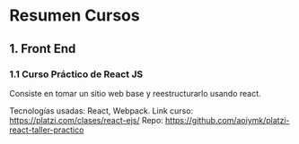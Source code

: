 # Resumen Cursos

## 1. Front End

### 1.1 Curso Práctico de React JS

Consiste en tomar un sitio web base y reestructurarlo usando react.

Tecnologías usadas: React, Webpack.
Link curso: https://platzi.com/clases/react-ejs/
Repo: https://github.com/aoiymk/platzi-react-taller-practico

